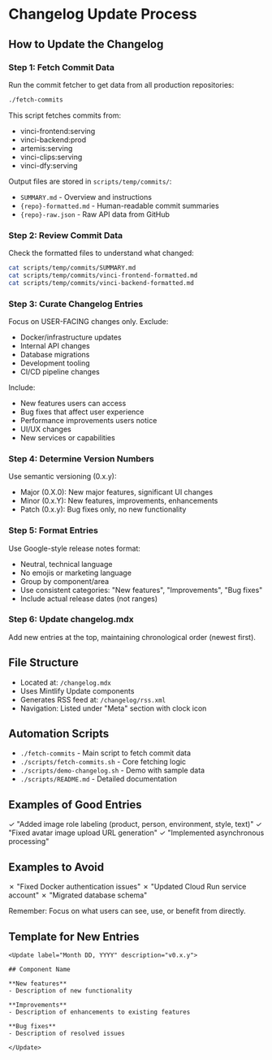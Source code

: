 # Changelog Update Process

## How to Update the Changelog

### Step 1: Fetch Commit Data
Run the commit fetcher to get data from all production repositories:
```bash
./fetch-commits
```

This script fetches commits from:
- vinci-frontend:serving
- vinci-backend:prod
- artemis:serving
- vinci-clips:serving
- vinci-dfy:serving

Output files are stored in `scripts/temp/commits/`:
- `SUMMARY.md` - Overview and instructions
- `{repo}-formatted.md` - Human-readable commit summaries
- `{repo}-raw.json` - Raw API data from GitHub

### Step 2: Review Commit Data
Check the formatted files to understand what changed:
```bash
cat scripts/temp/commits/SUMMARY.md
cat scripts/temp/commits/vinci-frontend-formatted.md
cat scripts/temp/commits/vinci-backend-formatted.md
```

### Step 3: Curate Changelog Entries
Focus on USER-FACING changes only. Exclude:
- Docker/infrastructure updates
- Internal API changes
- Database migrations
- Development tooling
- CI/CD pipeline changes

Include:
- New features users can access
- Bug fixes that affect user experience
- Performance improvements users notice
- UI/UX changes
- New services or capabilities

### Step 4: Determine Version Numbers
Use semantic versioning (0.x.y):
- Major (0.X.0): New major features, significant UI changes
- Minor (0.x.Y): New features, improvements, enhancements
- Patch (0.x.y): Bug fixes only, no new functionality

### Step 5: Format Entries
Use Google-style release notes format:
- Neutral, technical language
- No emojis or marketing language
- Group by component/area
- Use consistent categories: "New features", "Improvements", "Bug fixes"
- Include actual release dates (not ranges)

### Step 6: Update changelog.mdx
Add new entries at the top, maintaining chronological order (newest first).

## File Structure
- Located at: `/changelog.mdx`
- Uses Mintlify Update components
- Generates RSS feed at: `/changelog/rss.xml`
- Navigation: Listed under "Meta" section with clock icon

## Automation Scripts
- `./fetch-commits` - Main script to fetch commit data
- `./scripts/fetch-commits.sh` - Core fetching logic
- `./scripts/demo-changelog.sh` - Demo with sample data
- `./scripts/README.md` - Detailed documentation

## Examples of Good Entries
✓ "Added image role labeling (product, person, environment, style, text)"
✓ "Fixed avatar image upload URL generation"
✓ "Implemented asynchronous processing"

## Examples to Avoid
✗ "Fixed Docker authentication issues"
✗ "Updated Cloud Run service account"
✗ "Migrated database schema"

Remember: Focus on what users can see, use, or benefit from directly.

## Template for New Entries

```mdx
<Update label="Month DD, YYYY" description="v0.x.y">

## Component Name

**New features**
- Description of new functionality

**Improvements**
- Description of enhancements to existing features

**Bug fixes**
- Description of resolved issues

</Update>
```